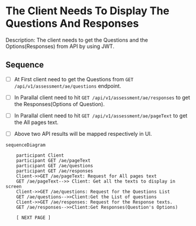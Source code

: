 # The Client Needs To Display The Questions And Responses

Description: The client needs to get the Questions and the Options(Responses) from API by using JWT.

## Sequence

- [ ] At First client need to get the Questions from ````GET /api/v1/assessment/ae/questions```` endpoint.
- [ ] In Parallal client need to hit ````GET /api/v1/assessment/ae/responses```` to get the Responses(Options of Question).
- [ ] In Parallal client need to hit ````GET /api/v1/assessment/ae/pageText```` to get the All pages text.
- [ ] Above two API results will be mapped respectively in UI.



````
sequenceDiagram
    
    participant Client
    participant GET /ae/pageText
    participant GET /ae/questions
    participant GET /ae/responses
    Client->>GET /ae/pageText: Request for All pages text    
    GET /ae/pageText-->> Client: Get all the texts to display in screen
    Client->>GET /ae/questions: Request for the Questions List
    GET /ae/questions-->>Client:Get the List of questions
    Client->>GET /ae/responses: Request for the Response texts.
    GET /ae/responses-->>Client:Get Responses(Question's Options)
    
    [ NEXT PAGE ]
````
